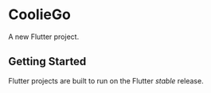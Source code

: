 # CoolieGo

A new Flutter project.

## Getting Started

Flutter projects are built to run on the Flutter _stable_ release.
